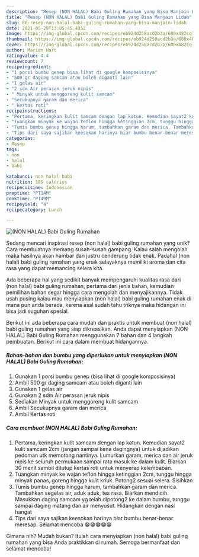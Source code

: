 ```yaml
---
description: "Resep (NON HALAL) Babi Guling Rumahan yang Bisa Manjain Lidah"
title: "Resep (NON HALAL) Babi Guling Rumahan yang Bisa Manjain Lidah"
slug: 86-resep-non-halal-babi-guling-rumahan-yang-bisa-manjain-lidah
date: 2021-05-29T13:05:45.435Z
image: https://img-global.cpcdn.com/recipes/eb924d258acd2b3a/680x482cq70/non-halal-babi-guling-rumahan-foto-resep-utama.jpg
thumbnail: https://img-global.cpcdn.com/recipes/eb924d258acd2b3a/680x482cq70/non-halal-babi-guling-rumahan-foto-resep-utama.jpg
cover: https://img-global.cpcdn.com/recipes/eb924d258acd2b3a/680x482cq70/non-halal-babi-guling-rumahan-foto-resep-utama.jpg
author: Marian Hart
ratingvalue: 4.4
reviewcount: 7
recipeingredient:
- "1 porsi bumbu genep bisa lihat di google komposisinya"
- "500 gr daging samcam atau boleh diganti lain"
- "1 gelas air"
- "2 sdm Air perasan jeruk nipis"
- " Minyak untuk menggoreng kulit samcam"
- "Secukupnya garam dan merica"
- " Kertas roti"
recipeinstructions:
- "Pertama, keringkan kulit samcam dengan lap katun. Kemudian sayat2 kulit samcam 2cm (jangan sampai kena dagingnya) untuk dijadikan pedoman utk memotong nantinya. Lumurkan garam, merica dan air jeruk nipis ke seluruh permukaan sampai rata masuk ke dalam kulit. Biarkan 30 menit sambil ditutup kertas roti untuk menyerap kelembaban."
- "Tuangkan minyak ke wajan teflon hingga ketinggian 2cm, tunggu hingga minyak panas, goreng hingga kulit kriuk. Potong2 sesuai selera. Sisihkan"
- "Tumis bumbu genep hingga harum, tambahkan garam dan merica. Tambahkan segelas air, aduk aduk, tes rasa. Biarkan mendidih. Masukkan daging samcam yg telah dipotong2 ke dalam bumbu, tunggu sampai daging matang dan air menyusut. Hidangkan dengan nasi hangat"
- "Tips dari saya sajikan keesokan harinya biar bumbu benar-benar meresap. Selamat mencoba 😁😁😁😁😁"
categories:
- Resep
tags:
- non
- halal
- babi

katakunci: non halal babi 
nutrition: 189 calories
recipecuisine: Indonesian
preptime: "PT14M"
cooktime: "PT49M"
recipeyield: "4"
recipecategory: Lunch

---
```



![(NON HALAL) Babi Guling Rumahan](https://img-global.cpcdn.com/recipes/eb924d258acd2b3a/680x482cq70/non-halal-babi-guling-rumahan-foto-resep-utama.jpg)

Sedang mencari inspirasi resep (non halal) babi guling rumahan yang unik? Cara membuatnya memang susah-susah gampang. Kalau salah mengolah maka hasilnya akan hambar dan justru cenderung tidak enak. Padahal (non halal) babi guling rumahan yang enak selayaknya memiliki aroma dan cita rasa yang dapat memancing selera kita.



Ada beberapa hal yang sedikit banyak mempengaruhi kualitas rasa dari (non halal) babi guling rumahan, pertama dari jenis bahan, kemudian pemilihan bahan segar hingga cara mengolah dan menyajikannya. Tidak usah pusing kalau mau menyiapkan (non halal) babi guling rumahan enak di mana pun anda berada, karena asal sudah tahu triknya maka hidangan ini bisa jadi suguhan spesial.


Berikut ini ada beberapa cara mudah dan praktis untuk membuat (non halal) babi guling rumahan yang siap dikreasikan. Anda dapat menyiapkan (NON HALAL) Babi Guling Rumahan menggunakan 7 bahan dan 4 langkah pembuatan. Berikut ini cara dalam membuat hidangannya.

<!--inarticleads1-->

##### Bahan-bahan dan bumbu yang diperlukan untuk menyiapkan (NON HALAL) Babi Guling Rumahan:

1. Gunakan 1 porsi bumbu genep (bisa lihat di google komposisinya)
1. Ambil 500 gr daging samcam atau boleh diganti lain
1. Gunakan 1 gelas air
1. Gunakan 2 sdm Air perasan jeruk nipis
1. Sediakan  Minyak untuk menggoreng kulit samcam
1. Ambil Secukupnya garam dan merica
1. Ambil  Kertas roti




<!--inarticleads2-->

##### Cara membuat (NON HALAL) Babi Guling Rumahan:

1. Pertama, keringkan kulit samcam dengan lap katun. Kemudian sayat2 kulit samcam 2cm (jangan sampai kena dagingnya) untuk dijadikan pedoman utk memotong nantinya. Lumurkan garam, merica dan air jeruk nipis ke seluruh permukaan sampai rata masuk ke dalam kulit. Biarkan 30 menit sambil ditutup kertas roti untuk menyerap kelembaban.
1. Tuangkan minyak ke wajan teflon hingga ketinggian 2cm, tunggu hingga minyak panas, goreng hingga kulit kriuk. Potong2 sesuai selera. Sisihkan
1. Tumis bumbu genep hingga harum, tambahkan garam dan merica. Tambahkan segelas air, aduk aduk, tes rasa. Biarkan mendidih. Masukkan daging samcam yg telah dipotong2 ke dalam bumbu, tunggu sampai daging matang dan air menyusut. Hidangkan dengan nasi hangat
1. Tips dari saya sajikan keesokan harinya biar bumbu benar-benar meresap. Selamat mencoba 😁😁😁😁😁




Gimana nih? Mudah bukan? Itulah cara menyiapkan (non halal) babi guling rumahan yang bisa Anda praktikkan di rumah. Semoga bermanfaat dan selamat mencoba!
